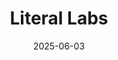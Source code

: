---  
layout: startup_page  
title: "Literal Labs"  
id: "literallabs.ai"  
permalink: "/literallabsliterallabs.ai06032025/"  
website: "https://www.literal-labs.ai/"  
funding_round: "Pre-Seed"  
funding_amount: "£4.6M"  
investors: "Northern Gritstone, Mercuri, Sure Valley Ventures, Cambridge Future Tech SPV, angel investors"  
about: "Literal Labs is an AI algorithm company that develops logic-based AI models that are faster, more energy efficient, and more explainable than traditional neural networks. The company's models are designed for companies needing high-performing AI that is faster, more energy efficient, and more explainable. Literal Labs aims to bring its first commercial product to market in 2025 for customers with EdgeAI applications."  
markets: "AI, EdgeAI, Application Specific Integrated Circuit (ASIC), Artificial Intelligence (AI), Field-Programmable Gate Array (FPGA), Machine Learning"  
hq: "Newcastle upon Tyne, United Kingdom"  
founded_year: "2023"  
linkedin: "https://www.linkedin.com/company/literal-labs"  
twitter: "https://twitter.com/LiteralLabs"  
instagram: ""  
facebook: ""  
crunchbase: "https://www.crunchbase.com/organization/literal-labs"  
pitchbook: "https://pitchbook.com/profiles/company/559650-79"  

date_display: "03-Jun-2025"  
date: "2025-06-03"

# SEO Optimization  
meta_title: "Literal Labs - Pre-Seed Funding (£4.6M)"  
meta_description: "Literal Labs, Literal Labs is an AI algorithm company that develops logic-based AI models that are faster, more energy efficient, and more explainable than traditio..."  
meta_keywords: "Literal Labs, AI, EdgeAI, Application Specific Integrated Circuit (ASIC), Artificial Intelligence (AI), Field-Programmable Gate Array (FPGA), Machine Learning, Pre-Seed funding"  
canonical_url: "https://startup.projectstartups.com/literallabsliterallabs.ai06032025/"  
---